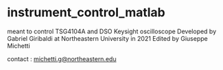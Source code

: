 # instrument_control_matlab

meant to control TSG4104A and DSO Keysight oscilloscope
Developed by Gabriel Giribaldi at Northeastern University in 2021
Edited by Giuseppe Michetti 

contact : michetti.g@northeastern.edu
